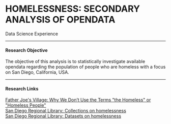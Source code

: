 # HOMELESSNESS: SECONDARY ANALYSIS OF OPENDATA #
Data Science Experience

---

#### Research Objective
The objective of this analysis is to statistically investigate available opendata regarding the population of people who are homeless with a focus on San Diego, California, USA.

---

#### Research Links
<a href="https://my.neighbor.org/terms-the-homeless-or-homeless-people/">Father Joe's Village: Why We Don’t Use the Terms "the Homeless" or "Homeless People"</a></br>
<a href="https://data.sandiegodata.org/collections/homelessness/">San Diego Regional Library: Collections on homelessness</a></br>
<a href="https://data.sandiegodata.org/dataset/category/collections/homelessness/">San Diego Regional Library: Datasets on homelessness</a></br>
